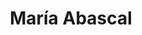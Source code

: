 ---
title: "María Abascal"
url: /castellon-de-la-plana-castello-de-la-plana/maria-abascal/
shop: Kosmetik
---